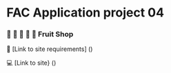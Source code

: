 # FAC Application project 04

###  :apple: :lemon: :tangerine: :strawberry: :banana: Fruit Shop

:memo: [Link to site requirements] ()

:computer: [Link to site} ()
